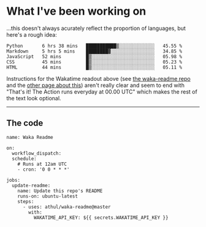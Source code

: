 # What I've been working on

…this doesn't always acurately reflect the proportion of languages, but here's a rough idea:

<!--START_SECTION:waka-->
```text
Python       6 hrs 38 mins   ███████████▒░░░░░░░░░░░░░   45.55 % 
Markdown     5 hrs 5 mins    ████████▓░░░░░░░░░░░░░░░░   34.85 % 
JavaScript   52 mins         █▒░░░░░░░░░░░░░░░░░░░░░░░   05.98 % 
CSS          45 mins         █▒░░░░░░░░░░░░░░░░░░░░░░░   05.23 % 
HTML         44 mins         █▒░░░░░░░░░░░░░░░░░░░░░░░   05.11 % 
```
<!--END_SECTION:waka-->

Instructions for the Wakatime readout above (see [the waka-readme repo](https://github.com/athul/waka-readme) and the [other page about this](https://github.com/marketplace/actions/waka-readme)) aren't really clear and seem to end with "That's it! The Action runs everyday at 00.00 UTC" which makes the rest of the text look optional.

---

## The code

```
name: Waka Readme

on:
  workflow_dispatch:
  schedule:
    # Runs at 12am UTC
    - cron: '0 0 * * *'

jobs:
  update-readme:
    name: Update this repo's README
    runs-on: ubuntu-latest
    steps:
      - uses: athul/waka-readme@master
        with:
          WAKATIME_API_KEY: ${{ secrets.WAKATIME_API_KEY }}
```
